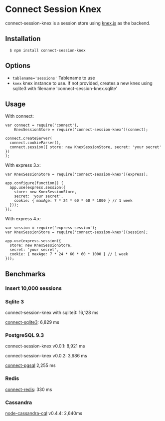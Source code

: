 # Connect Session Knex

connect-session-knex is a session store using [knex.js](http://knexjs.org/) as the backend.


## Installation

	  $ npm install connect-session-knex

## Options

 - `tablename='sessions'` Tablename to use
 - `knex` knex instance to use. If not provided, creates a new knex using sqlite3 with filename 'connect-session-knex.sqlite'

## Usage
  With connect:

    var connect = require('connect'),
        KnexSessionStore = require('connect-session-knex')(connect);

    connect.createServer(
      connect.cookieParser(),
      connect.session({ store: new KnexSessionStore, secret: 'your secret' })
    );

  With express 3.x:
  
    var KnexSessionStore = require('connect-session-knex')(express);

    app.configure(function() {
      app.use(express.session({
        store: new KnexSessionStore,
        secret: 'your secret',
        cookie: { maxAge: 7 * 24 * 60 * 60 * 1000 } // 1 week
      }));
    });

  With express 4.x:
  
    var session = require('express-session');
    var KnexSessionStore = require('connect-session-knex')(session);

    app.use(express.session({
      store: new KnexSessionStore,
      secret: 'your secret',
      cookie: { maxAge: 7 * 24 * 60 * 60 * 1000 } // 1 week
    }));
    
## Benchmarks

### Insert 10,000 sessions

### Sqlite 3

connect-session-knex with sqlite3: 16,128 ms

[connect-sqlite3](https://github.com/rawberg/connect-sqlite3): 6,829 ms

### PostgreSQL 9.3

connect-session-knex v0.0.1: 8,921 ms

connect-session-knex v0.0.2: 3,686 ms

[connect-pgsql](https://github.com/tpaszun/connect-pgsql) 2,255 ms

### Redis

[connect-redis](https://github.com/visionmedia/connect-redis): 330 ms

### Cassandra
[node-cassandra-cql](https://github.com/jorgebay/node-cassandra-cql) v0.4.4:  2,640ms



